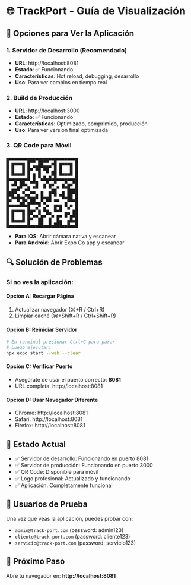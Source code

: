 # 🌐 TrackPort - Guía de Visualización

## 📱 **Opciones para Ver la Aplicación**

### **1. Servidor de Desarrollo (Recomendado)**
- **URL**: http://localhost:8081
- **Estado**: ✅ Funcionando
- **Características**: Hot reload, debugging, desarrollo
- **Uso**: Para ver cambios en tiempo real

### **2. Build de Producción**
- **URL**: http://localhost:3000  
- **Estado**: ✅ Funcionando
- **Características**: Optimizado, comprimido, producción
- **Uso**: Para ver versión final optimizada

### **3. QR Code para Móvil**
```
▄▄▄▄▄▄▄▄▄▄▄▄▄▄▄▄▄▄▄▄▄▄▄▄▄▄▄
█ ▄▄▄▄▄ █▀▀ ██▀▀ ▄█ ▄▄▄▄▄ █
█ █   █ █▄▀██▀██▀ █ █   █ █
█ █▄▄▄█ █ ▄ █  ▀ ██ █▄▄▄█ █
█▄▄▄▄▄▄▄█ █ ▀▄█▄█▄█▄▄▄▄▄▄▄█
█ ▄█ ██▄ ▀▀█  ▄▀▄▄▀  ▄▀▄▄▀█
█ ▄▄█▀ ▄█ ▀▀  ▀ ▀▄▄▀ ▀▀█▄▄█
███▀▄ ▀▄▄▀▀▄ █  █▀█ ▄█ ██▀█
█▄▀▀█▀█▄▀██▀ █▀██ ▄▄ ▀▀██▄█
█▄▄▄▄██▄█▀▀▀█ ▀▄  ▄▄▄ █ ▄ █
█ ▄▄▄▄▄ █▄▄▀▄ █▄  █▄█  ▀ ▄█
█ █   █ █▀▄▄▀▄▄▀▀▄ ▄▄ █▀▄██
█ █▄▄▄█ █▀  ██  █  █▄  ▄█▄█
█▄▄▄▄▄▄▄█▄▄▄██▄▄█▄███▄▄█▄▄█
```
- **Para iOS**: Abrir cámara nativa y escanear
- **Para Android**: Abrir Expo Go app y escanear

## 🔍 **Solución de Problemas**

### **Si no ves la aplicación:**

#### **Opción A: Recargar Página**
1. Actualizar navegador (⌘+R / Ctrl+R)
2. Limpiar caché (⌘+Shift+R / Ctrl+Shift+R)

#### **Opción B: Reiniciar Servidor**
```bash
# En terminal presionar Ctrl+C para parar
# Luego ejecutar:
npx expo start --web --clear
```

#### **Opción C: Verificar Puerto**
- Asegúrate de usar el puerto correcto: **8081**
- URL completa: http://localhost:8081

#### **Opción D: Usar Navegador Diferente**
- Chrome: http://localhost:8081
- Safari: http://localhost:8081  
- Firefox: http://localhost:8081

## 🎯 **Estado Actual**
- ✅ Servidor de desarrollo: Funcionando en puerto 8081
- ✅ Servidor de producción: Funcionando en puerto 3000
- ✅ QR Code: Disponible para móvil
- ✅ Logo profesional: Actualizado y funcionando
- ✅ Aplicación: Completamente funcional

## 📱 **Usuarios de Prueba**
Una vez que veas la aplicación, puedes probar con:
- `admin@track-port.com` (password: admin123)
- `cliente@track-port.com` (password: cliente123)
- `servicio@track-port.com` (password: servicio123)

## 🚀 **Próximo Paso**
Abre tu navegador en: **http://localhost:8081**